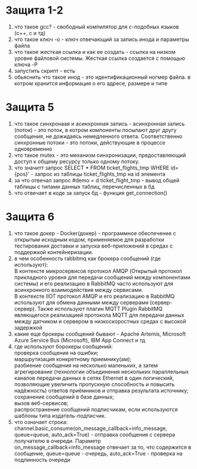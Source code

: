 # Защита 1-2
1) что такое gcc? - свободный компилятор для c-подобных языков (c++, c и тд)
2) что такое ключ -о - ключ отвечающий за запись инода и параметры файла
3) что такое жесткая ссылка и как ее создать - ссылка на низком уровне файловой системы. Жесткая ссылка создается с помощью ключа -P
4) запустить скрипт - есть
5) обьяснить что такое инод - это идентификационный ногмер файла. в котром хранится информация о его адресе, размере и типе

#  Защита 5
1) что такое синхронаая и асинхронная запись - асинхронная запись (поток) - это поток, в котром компоненты посылают друг другу сообщения, не дожидаясь немедленного ответа. Соответственно синхронные потоки - это потоки, действующие в процессе одновременно
2) что такое  mutex - это механизм синхронизации, предоставляющий доступ к общему ресурсу только одному потоку.
3) что значитт запрос SELECT * FROM ticket_flights_tmp WHERE id={pos}' - запрос из таблицы ticket_flights_tmp на id элемента
4) за что отвечал запрос  #demo = d ticket_flight_tmp - вывод общей таблицы с типами данных таблиц, перечисленных в бд
5) что отвечает в коде за запуск бд - функция get_connection()

#  Защита 6
1) что такое докер - Docker(докер) - программное обеспечение с открытым исходным кодом, применяемое для разработки тестирования доставки и запуска веб-приложений в средах с поддержкой контейнеризации.
2) в чем особенность rabbitmq как брокера сообщений (где используют):<br>
  В контексте микросервисов протокол AMQP (Открытый протокол прикладного уровня для передачи сообщений между компонентами системы) и его реализацию в RabbitMQ часто используют для асинхронного взаимодействия между сервисами.<br>
  В контексте IIOT протокол AMQP и его реализацию в RabbitMQ используют для обмена данными между серверами (сервер-сервер). Также используют плагин MQTT Plugin RabbitMQ    являющегося реализацией протокола MQTT для передачи данных между датчиком и сервером в низкоскоростных средах с высокой задержкой<br>
3) какие еще брокеры сообщений бывают - Apache Artemis, Microsoft Azure Service Bus (Microsoft), IBM App Connect и тд
4) где используют борокеры сообщений: <br>
  проверка сообщения на ошибки;<br>
  маршрутизация конкретному приемнику(ам);<br>
  разбиение сообщения на несколько маленьких, а затем <br>
  агрегирование (технологии объединения нескольких параллельных каналов передачи данных в сетях Ethernet в один логический, позволяющие увеличить пропускную способность и повысить надёжность) ответов приёмников и отправка результата источнику;<br>
  сохранение сообщений в базе данных;<br>
  вызов веб-сервисов;<br>
  распространение сообщений подписчикам, если используются шаблоны типа издатель-подписчик.<br>
5) что означает строка: channel.basic_consume(on_message_callback=info_message, queue=queue, auto_ack=True) - отправка сообщения с сервера получателю в очереди. Параметр on_message_callback=info_message отвечает за то, что содержится в сообщение,  queue=queue - очередь, auto_ack=True - проверка на подлинность очереди
